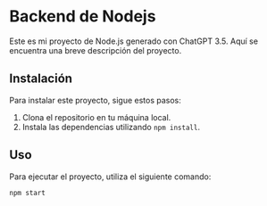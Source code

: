 # Backend de Nodejs

Este es mi proyecto de Node.js generado con ChatGPT 3.5. Aquí se encuentra una breve descripción del proyecto.

## Instalación

Para instalar este proyecto, sigue estos pasos:

1. Clona el repositorio en tu máquina local.
2. Instala las dependencias utilizando `npm install`.

## Uso

Para ejecutar el proyecto, utiliza el siguiente comando:

```
npm start
```



